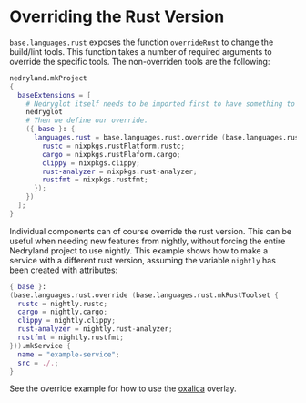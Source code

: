 # Overriding the Rust Version

`base.languages.rust` exposes the function `overrideRust` to change the
build/lint tools. This function takes a number of required arguments to override
the specific tools. The non-overriden tools are the following:

```nix
nedryland.mkProject
{
  baseExtensions = [
    # Nedryglot itself needs to be imported first to have something to override.
    nedryglot 
    # Then we define our override.
    ({ base }: {
      languages.rust = base.languages.rust.override (base.languages.rust.mkRustToolset {
        rustc = nixpkgs.rustPlatform.rustc;
        cargo = nixpkgs.rustPlaform.cargo;
        clippy = nixpkgs.clippy;
        rust-analyzer = nixpkgs.rust-analyzer;
        rustfmt = nixpkgs.rustfmt;
      });
    })
  ];
}
```

Individual components can of course override the rust version. This can be useful when needing new features from nightly, without forcing the entire Nedryland project to use nightly. This example shows
how to make a service with a different rust version, assuming the variable `nightly` has been created with attributes:

```nix
{ base }:
(base.languages.rust.override (base.languages.rust.mkRustToolset {
  rustc = nightly.rustc;
  cargo = nightly.cargo;
  clippy = nightly.clippy;
  rust-analyzer = nightly.rust-analyzer;
  rustfmt = nightly.rustfmt;
})).mkService {
  name = "example-service";
  src = ./.;
}
```

See the override example for how to use the [oxalica](https://github.com/oxalica/rust-overlay) overlay.

